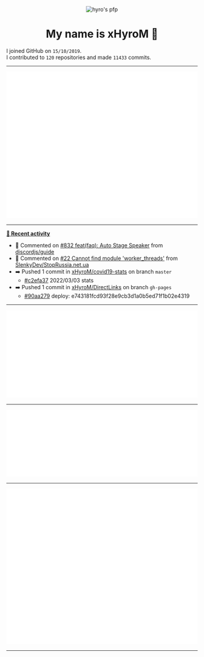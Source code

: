 <p align="center">
    <img src="https://avatars.githubusercontent.com/u/56601352" width="192" alt="hyro's pfp" />
    <h1 align="center">My name is xHyroM 👋</h1>
</p>

I joined GitHub on `15/10/2019`.  
I contributed to `120` repositories and made `11433` commits.  

___

<img src="https://github.com/xHyroM/xHyroM/blob/master/.cache/base.svg">

___

**[📰 Recent activity](https://github.com/xHyroM)**
* 💬 Commented on [#832 feat(faq): Auto Stage Speaker](https://github.com/discordjs/guide/issues/832) from [discordjs/guide](https://github.com/discordjs/guide)
* 💬 Commented on [#22 Cannot find module &#39;worker_threads&#39;](https://github.com/SlenkyDev/StopRussia.net.ua/issues/22) from [SlenkyDev/StopRussia.net.ua](https://github.com/SlenkyDev/StopRussia.net.ua)
* ➡️ Pushed 1 commit in [xHyroM/covid19-stats](https://github.com/xHyroM/covid19-stats) on branch `master`
  * [#c2efa37](https://github.com/xHyroM/covid19-stats/commit/c2efa37) 2022/03/03 stats
* ➡️ Pushed 1 commit in [xHyroM/DirectLinks](https://github.com/xHyroM/DirectLinks) on branch `gh-pages`
  * [#90aa279](https://github.com/xHyroM/DirectLinks/commit/90aa279) deploy: e743181fcd93f28e9cb3d1a0b5ed71f1b02e4319


___

<img src="https://github.com/xHyroM/xHyroM/blob/master/.cache/isocalendar.svg">

___

<img src="https://github.com/xHyroM/xHyroM/blob/master/.cache/languages.svg">

___

<img src="https://github.com/xHyroM/xHyroM/blob/master/.cache/achievements.svg">

___